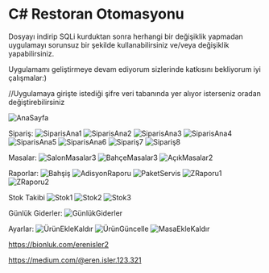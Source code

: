 # C# Restoran Otomasyonu
Dosyayı indirip SQLi kurduktan sonra herhangi bir değişiklik yapmadan uygulamayı sorunsuz bir şekilde kullanabilirsiniz ve/veya değişiklik yapabilirsiniz.

Uygulamamı geliştirmeye devam ediyorum sizlerinde katkısını bekliyorum iyi çalışmalar:)

//Uygulamaya girişte istediği şifre veri tabanında yer alıyor isterseniz oradan değiştirebilirsiniz

![AnaSayfa](https://github.com/merenisler/Restoran-Otomasyonu/assets/142229251/82b48c3f-5687-41c5-ab8f-f017dfe04cae)

Sipariş:
![SiparisAna1](https://github.com/merenisler/Restoran-Otomasyonu/assets/142229251/504f867d-144a-419b-b243-227c0e70130e)
![SiparisAna2](https://github.com/merenisler/Restoran-Otomasyonu/assets/142229251/94081bb1-7ba4-4e45-aea4-943aa8b60a29)
![SiparisAna3](https://github.com/merenisler/Restoran-Otomasyonu/assets/142229251/74f1048f-13db-4f29-8603-074338d2c3e2)
![SiparisAna4](https://github.com/merenisler/Restoran-Otomasyonu/assets/142229251/85637b35-7a6c-40f1-8f5c-62736e51cc5b)
![SiparisAna5](https://github.com/merenisler/Restoran-Otomasyonu/assets/142229251/09049d7b-ea6c-4e2f-a91b-1dbeb94d8d96)
![SiparisAna6](https://github.com/merenisler/Restoran-Otomasyonu/assets/142229251/2c29517d-a511-445a-9aa1-de5826178cdf)
![Sipariş7](https://github.com/merenisler/Restoran-Otomasyonu/assets/142229251/8bad0c16-4d47-4003-938f-f47c28284cc3)
![Sipariş8](https://github.com/merenisler/Restoran-Otomasyonu/assets/142229251/90add1b9-942a-4057-b14d-d8f24fa8e33f)


Masalar:
![SalonMasalar3](https://github.com/merenisler/Restoran-Otomasyonu/assets/142229251/28bf4513-d1cf-43aa-bf4d-b3810f1010c1)
![BahçeMasalar3](https://github.com/merenisler/Restoran-Otomasyonu/assets/142229251/7fecb40e-8977-41ab-bca3-3a7891ec9e2e)
![AçıkMasalar2](https://github.com/merenisler/Restoran-Otomasyonu/assets/142229251/e156064f-8e4d-44a1-8b70-a6e1ee4b6b2f)

Raporlar:
![Bahşiş](https://github.com/merenisler/Restoran-Otomasyonu/assets/142229251/662dd6d5-5868-42ef-8b21-730a863cb7db)
![AdisyonRaporu](https://github.com/merenisler/Restoran-Otomasyonu/assets/142229251/55a9c9da-0f74-4e0d-a2a3-a6fbf5b2a562)
![PaketServis](https://github.com/merenisler/Restoran-Otomasyonu/assets/142229251/b78ca10a-6e5b-433c-b500-8dde75e03e02)
![ZRaporu1](https://github.com/merenisler/Restoran-Otomasyonu/assets/142229251/17fc60e2-1fb3-4973-afa7-47a42bf93c4d)
![ZRaporu2](https://github.com/merenisler/Restoran-Otomasyonu/assets/142229251/00e631de-038a-46d5-b6ee-d4adfe778c70)

Stok Takibi
![Stok1](https://github.com/merenisler/Restoran-Otomasyonu/assets/142229251/317e1ec2-9b68-4398-932e-ed01415b200f)
![Stok2](https://github.com/merenisler/Restoran-Otomasyonu/assets/142229251/d55baabe-efcc-4317-ab87-cbed730ea78c)
![Stok3](https://github.com/merenisler/Restoran-Otomasyonu/assets/142229251/15957629-fdf7-4538-a58f-02fc0d132df6)

Günlük Giderler:
![GünlükGiderler](https://github.com/merenisler/Restoran-Otomasyonu/assets/142229251/d3ca48a8-0863-47c7-bba2-c9c3ec6f6127)

Ayarlar:
![ÜrünEkleKaldır](https://github.com/merenisler/Restoran-Otomasyonu/assets/142229251/8ae29b1f-952f-4905-b37d-e51fa8639e1f)
![ÜrünGüncelle](https://github.com/merenisler/Restoran-Otomasyonu/assets/142229251/7e97aaf7-86f7-4168-a684-e3e2a58b9390)
![MasaEkleKaldır](https://github.com/merenisler/Restoran-Otomasyonu/assets/142229251/db7650d1-478a-4d07-9d33-aa06718d49ae)


https://bionluk.com/erenisler2

https://medium.com/@eren.isler.123.321

